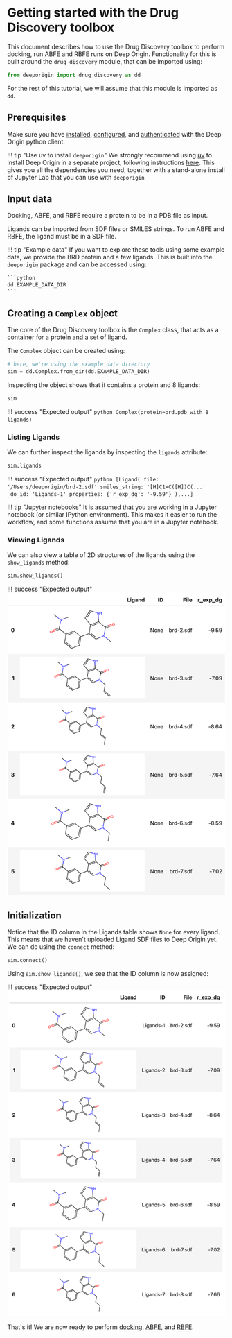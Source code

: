 # Getting started with the Drug Discovery toolbox

This document describes how to use the Drug Discovery toolbox to perform docking, run ABFE and RBFE runs on Deep Origin. Functionality for this is built around the `drug_discovery` module, that can be imported using:

```python
from deeporigin import drug_discovery as dd
```

For the rest of this tutorial, we will assume that this module is imported as `dd`. 

## Prerequisites 

Make sure you have [installed](../../install.md), [configured](../../configure.md), and [authenticated](../../how-to/auth.md) with the Deep Origin python client.

!!! tip "Use uv to install `deeporigin`" 
    We strongly recommend using [uv](https://docs.astral.sh/uv/) to install Deep Origin in a separate project, following instructions [here](../../install.md#using-uv-to-set-up-deeporigin-on-your-computer). This gives you all the dependencies you need, together with a stand-alone install of Jupyter Lab that you can use with `deeporigin`


## Input data

Docking, ABFE, and RBFE require a protein to be in a PDB file as input.

Ligands can be imported from SDF files or SMILES strings. To run ABFE and RBFE, the ligand must be in a SDF file.

!!! tip "Example data"
    If you want to explore these tools using some example data, we provide the BRD protein and a few ligands. This is built into the `deeporigin` package and can be accessed using:

    ```python
    dd.EXAMPLE_DATA_DIR
    ```

## Creating a `Complex` object

The core of the Drug Discovery toolbox is the `Complex` class, that acts as a container for a protein and a set of ligand.

The `Complex` object can be created using:

```python
# here, we're using the example data directory
sim = dd.Complex.from_dir(dd.EXAMPLE_DATA_DIR)
```

Inspecting the object shows that it contains a protein and 8 ligands:

```python
sim
```


!!! success "Expected output"
    ```python
    Complex(protein=brd.pdb with 8 ligands)
    ```

### Listing Ligands

We can further inspect the ligands by inspecting the `ligands` attribute:

```python
sim.ligands
```

!!! success "Expected output"
    ```python
    [Ligand(
      file: '/Users/deeporigin/brd-2.sdf'
       smiles_string: '[H]C1=C([H])C(...'
       _do_id: 'Ligands-1'
       properties: {'r_exp_dg': '-9.59'}
    ),...]
    ```

!!! tip "Jupyter notebooks"
    It is assumed that you are working in a Jupyter notebook (or similar IPython environment). This makes it easier to run the workflow, and some functions assume that you are in a Jupyter notebook.


### Viewing Ligands

We can also view a table of 2D structures of the ligands using the `show_ligands` method:

```python
sim.show_ligands()
```

!!! success "Expected output"
    ![](../../images/tools/ligands.png)
    

## Initialization

Notice that the ID column in the Ligands table shows `None` for every ligand. This means that we haven't uploaded Ligand SDF files to Deep Origin yet. We can do using the `connect` method:

```python
sim.connect()
```

Using `sim.show_ligands()`, we see that the ID column is now assigned:

!!! success "Expected output"
    ![](../../images/tools/ligands-id.png)


That's it! We are now ready to perform [docking](./docking.md), [ABFE](./abfe.md), and [RBFE](./rbfe.md).


